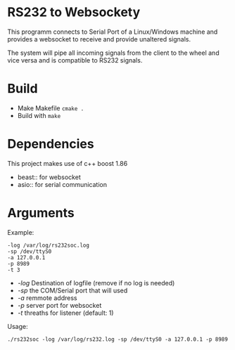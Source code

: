 # RS232 to Websockety

This programm connects to Serial Port of a Linux/Windows machine
and provides a websocket to receive and provide unaltered signals.

The system will pipe all incoming signals from the client to the wheel and vice versa and is compatible to RS232 signals.


# Build
- Make Makefile `cmake .`
- Build with `make`

# Dependencies
This project makes use of c++ boost 1.86
- beast:: for websocket
- asio:: for serial communication


# Arguments


Example:
```
-log /var/log/rs232soc.log  
-sp /dev/ttyS0
-a 127.0.0.1
-p 8989
-t 3
```

- *-log* Destination of logfile (remove if no log is needed)
- *-sp* the COM/Serial port that will used
- *-a* remmote address
- *-p* server port for websocket
- *-t* threaths for listener (default: 1)


Usage:
```
./rs232soc -log /var/log/rs232.log -sp /dev/ttyS0 -a 127.0.0.1 -p 8989
```

